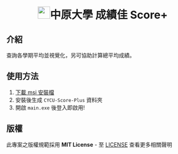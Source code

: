 <h1 style="text-align:center"><img src="https://i.imgur.com/h8CK8sz.png" height="32" width="32"/>中原大學 成績佳 Score+</h1>

## 介紹
查詢各學期平均並視覺化，另可協助計算總平均成績。
## 使用方法

1. [下載 msi 安裝檔](https://github.com/MO7YW4NG/CYCU-Score-Plus/releases)
2. 安裝後生成 `CYCU-Score-Plus` 資料夾
3. 開啟 `main.exe` 後登入即啟用!

## 版權
此專案之版權規範採用 **MIT License** - 至 [LICENSE](LICENSE) 查看更多相關聲明
